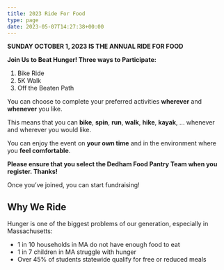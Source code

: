 ```yaml
---
title: 2023 Ride For Food
type: page
date: 2023-05-07T14:27:38+00:00
---
```

**SUNDAY OCTOBER 1, 2023 IS THE ANNUAL RIDE FOR FOOD**

**Join Us to Beat Hunger! Three ways to Participate:**

1. Bike Ride
2. 5K Walk
3. Off the Beaten Path

You can choose to complete your preferred activities **wherever** and **whenever** you like.

This means that you can **bike**, **spin**, **run**, **walk**, **hike**, **kayak**, ... whenever and wherever you would like.

You can enjoy the event on **your own time** and in the environment where you **feel comfortable**.

**Please ensure that you select the Dedham Food Pantry Team when you register. Thanks!**

Once you’ve joined, you can start fundraising!

## Why We Ride

Hunger is one of the biggest problems of our generation, especially in Massachusetts:

* 1 in 10 households in MA do not have enough food to eat
* 1 in 7 children in MA struggle with hunger
* Over 45% of students statewide qualify for free or reduced meals
